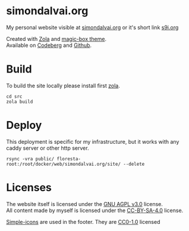 # simondalvai.org
My personal website visible at [simondalvai.org](https://simondalvai.org/) or it's short link [s9i.org](https://s9i.org/)

Created with [Zola](https://www.getzola.org/) and [magic-box theme](https://github.com/dulvui/magic-box).  
Available on [Codeberg](https://codeberg.org/dulvui/simondalvai.org) and [Github](https://github.com/dulvui/simondalvai.org).

# Build
To build the site locally please install first [zola](https://www.getzola.org/).
```
cd src
zola build
```

# Deploy
This deployment is specific for my infrastructure, but it works with any caddy server or other http server.
```
rsync -vra public/ floresta-root:/root/docker/web/simondalvai.org/site/ --delete
```

# Licenses
The website itself is licensed under the [GNU AGPL v3.0](LICENSE) license.  
All content made by myself is licensed under the [CC-BY-SA-4.0](https://creativecommons.org/licenses/by-sa/4.0/) license.

[Simple-icons](https://github.com/simple-icons/simple-icons) are used in the footer. They are [CC0-1.0](https://github.com/simple-icons/simple-icons/blob/develop/LICENSE.md) licensed
